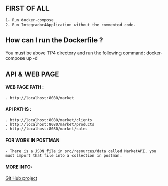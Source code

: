 ## FIRST OF ALL
    1- Run docker-compose
    2- Run Integrador4Application without the commented code.

## How can I run the Dockerfile ?
You must be above TP4 directory and run the following command: docker-compose up -d 


## API & WEB PAGE
#### WEB PAGE PATH : 
    . http://localhost:8080/market

#### API PATHS :
    . http://localhost:8080/market/clients
    . http://localhost:8080/market/products
    . http://localhost:8080/market/sales

#### FOR WORK IN POSTMAN 
    - There is a JSON file in src/resources/data called MarketAPI, you must import that file into a collection in postman.

#### MORE INFO: 
[Git Hub project](https://github.com/GastonS14/architecture2021)